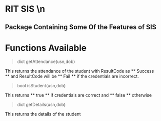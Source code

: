 # RIT SIS \n

## Package Containing Some Of the Features of SIS

# Functions Available

>dict getAttendance(usn,dob)

This returns the attendance of the student with ResultCode as ** Success ** and ResultCode will be ** Fail ** if the credentials are incorrect.

>bool isStudent(usn,dob)

This returns ** true ** if credentials are correct and ** false ** otherwise

>dict getDetails(usn,dob)

This returns the details of the student